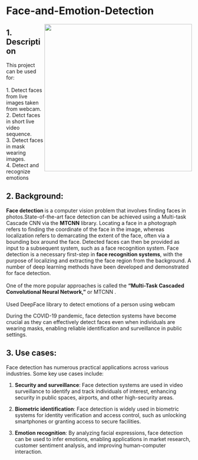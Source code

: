 <h1> Face-and-Emotion-Detection </h1>
<img align="right" src="https://github.com/ankita-1007/Face-Detection/assets/100415671/f55dd9be-a3e8-447b-9664-bc25fe78d649" width=400>

<h2>1. Description </h2>
This project can be used for: <br>
<br>
1. Detect faces from live images taken from webcam. <br>
2. Detct faces in short live video sequence.<br>
3. Detect faces in mask wearing images. <br>
4. Detect and recognize emotions

<h2>2. Background:  </h2>
<b>Face detection </b>is a computer vision problem that involves finding faces in photos.State-of-the-art face detection can be achieved using a Multi-task Cascade CNN via the <b>MTCNN</b> library.
Locating a face in a photograph refers to finding the coordinate of the face in the image, whereas localization refers to demarcating the extent of the face, often via a bounding box around the face.
Detected faces can then be provided as input to a subsequent system, such as a face recognition system.
Face detection is a necessary first-step in <b>face recognition systems</b>, with the purpose of localizing and extracting the face region from the background.
A number of deep learning methods have been developed and demonstrated for face detection.<br>
<br>
One of the more popular approaches is called the <b>“Multi-Task Cascaded Convolutional Neural Network,”</b> or MTCNN . <br>
<br> 
Used DeepFace library to detect emotions of a person using webcam


During the COVID-19 pandemic, face detection systems have become crucial as they can effectively detect faces even when individuals are wearing masks, 
enabling reliable identification and surveillance in public settings.

<h2>3. Use cases:  </h2>
Face detection has numerous practical applications across various industries. Some key use cases include: <br>

1. <b>Security and surveillance</b>: Face detection systems are used in video surveillance to identify and track individuals of interest, enhancing security in public spaces, airports, and other high-security areas.<br>

2. <b>Biometric identification</b>: Face detection is widely used in biometric systems for identity verification and access control, such as unlocking smartphones or granting access to secure facilities.<br>

3. <b>Emotion recognition</b>: By analyzing facial expressions, face detection can be used to infer emotions, enabling applications in market research, customer sentiment analysis, and improving human-computer interaction. <br>










